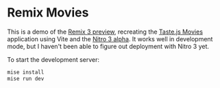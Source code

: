 # Remix Movies

This is a demo of the [Remix 3 preview](https://github.com/remix-run/remix), recreating the [Taste.js Movies](https://tastejs.com/movies) application using Vite and the [Nitro 3 alpha](https://v3.nitro.build). It works well in development mode, but I haven't been able to figure out deployment with Nitro 3 yet.

To start the development server:

```sh
mise install
mise run dev
```